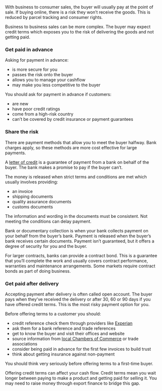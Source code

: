 With business to consumer sales, the buyer will usually pay at the point of sale. If buying online, there is a risk they won&rsquo;t receive the goods. This is reduced by parcel tracking and  consumer rights.

Business to business sales can be more complex. The buyer may expect credit terms which exposes you to the risk of delivering the goods and not getting paid.

### Get paid in advance

Asking for payment in advance:

- is more secure for you
- passes the risk onto the buyer
- allows you to manage your cashflow
- may make you less competitive to the buyer

You should ask for payment in advance if customers:

- are new
- have poor credit ratings
- come from a high-risk country
- can’t be covered by credit insurance or payment guarantees

### Share the risk

There are payment methods that allow you to meet the buyer halfway. Bank charges apply, so these methods are more cost effective for large payments.

A [letter of credit](https://www.gov.uk/guidance/letters-of-credit-for-importers-and-exporters "letters of credit for importers and exporters") is a guarantee of payment from a bank on behalf of the buyer. The bank makes a promise to pay if the buyer can&rsquo;t.

The money is released when strict terms and conditions are met which usually involves providing:

- an invoice 
- shipping documents
- quality assurance documents
- customs documents

The information and wording in the documents must be consistent. Not meeting the conditions can delay payment. 

Bank or documentary collection is when your bank collects payment on your behalf from the buyer&rsquo;s bank. Payment is released when the buyer&rsquo;s bank receives certain documents. Payment isn&rsquo;t guaranteed, but it offers a degree of security for you and the buyer.

For larger contracts, banks can provide a contract bond. This is a guarantee that you’ll complete the work and usually covers contract performance, warranties and maintenance arrangements. Some markets require contract bonds as part of doing business.

### Get paid after delivery

Accepting payment after delivery is often called open account. The buyer pays when they&rsquo;ve received the delivery or after 30, 60 or 90 days if you have offered credit terms. This is the most risky payment option for you.

Before offering terms to a customer you should:

- credit reference check them through providers like [Experian](http://www.experian.com/ "Experian credit reference check")
- ask them for a bank reference and trade references
- get to know the buyer and visit their offices and website
- source information from [local Chambers of Commerce](http://www.britishchambers.org.uk/find-your-chamber/ "British Chambers of Commerce - Your Local Chamber") or trade associations
- consider being paid in advance for the first few invoices to build trust
- think about getting insurance against non-payment

You should think very seriously before offering terms to a first-time buyer.

Offering credit terms can affect your cash flow. Credit terms mean you wait longer between paying to make a product and getting paid for selling it. You may need to raise money through export finance to bridge this gap.
